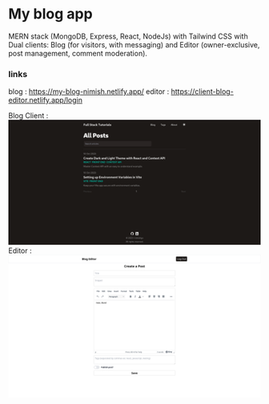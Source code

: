 # My blog app

MERN stack (MongoDB, Express, React, NodeJs) with Tailwind CSS with Dual clients: Blog (for visitors, with messaging) and Editor (owner-exclusive,
post management, comment moderation).

### links 
blog : https://my-blog-nimish.netlify.app/ 
editor : https://client-blog-editor.netlify.app/login

Blog Client : 
![Alt text](image.png)
Editor : 
![Alt text](274194868-a6aebeff-3995-4ed2-901c-b4d267da1871.png)



